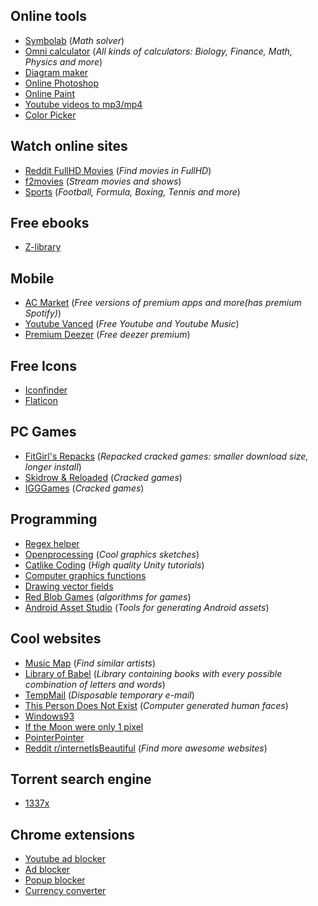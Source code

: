 ## Online tools
- [Symbolab](https://www.symbolab.com/) (*Math solver*)
- [Omni calculator](https://www.omnicalculator.com/) (*All kinds of calculators: Biology, Finance, Math, Physics and more*)
- [Diagram maker](https://app.diagrams.net/)
- [Online Photoshop](https://www.photopea.com/)
- [Online Paint](https://jspaint.app/#local:14066bffee5df)
- [Youtube videos to mp3/mp4](https://www.y2mate.com/en11/convert-youtube)
- [Color Picker](https://www.w3schools.com/colors/colors_picker.asp)

## Watch online sites
- [Reddit FullHD Movies](https://www.reddit.com/r/watchmoviesfullhd/) (*Find movies in FullHD*)
- [f2movies](https://www2.f2movies.to/) (*Stream movies and shows*)
- [Sports](https://www.totalsportek.com/) (*Football, Formula, Boxing, Tennis and more*)

## Free ebooks
 - [Z-library](https://z-lib.org/)

## Mobile
- [AC Market](https://acmarketofficial.com/) (*Free versions of premium apps and more(has premium Spotify)*)
- [Youtube Vanced](https://vancedapp.com/) (*Free Youtube and Youtube Music*)
- [Premium Deezer](https://drive.google.com/file/d/14pPACcD0uppoauNxmcxy3XpU3O4HgLG_/view?usp=sharing) (*Free deezer premium*)

## Free Icons
- [Iconfinder](https://www.iconfinder.com/icon-sets/featured/free)
- [Flaticon](https://www.flaticon.com/)

## PC Games
- [FitGirl's Repacks](https://fitgirl-repacks.site/) (*Repacked cracked games: smaller download size, longer install*)
- [Skidrow & Reloaded](https://www.skidrowreloaded.com/) (*Cracked games*)
- [IGGGames](https://igg-games.com/) (*Cracked games*)

## Programming
- [Regex helper](https://regex101.com/)
- [Openprocessing](https://www.openprocessing.org/browse/#*) (*Cool graphics sketches*)
- [Catlike Coding](https://catlikecoding.com/unity/tutorials/) (*High quality Unity tutorials*)
- [Computer graphics functions](https://www.iquilezles.org/www/index.htm)
- [Drawing vector fields](https://generateme.wordpress.com/2016/04/24/drawing-vector-field/)
- [Red Blob Games](https://www.redblobgames.com/) (*algorithms for games*)
- [Android Asset Studio](https://romannurik.github.io/AndroidAssetStudio/index.html) (*Tools for generating Android assets*)

## Cool websites
- [Music Map](https://www.music-map.com/) (*Find similar artists*)
- [Library of Babel](https://libraryofbabel.info/) (*Library containing books with every possible combination of letters and words*)
- [TempMail](https://temp-mail.org/) (*Disposable temporary e-mail*)
- [This Person Does Not Exist](https://www.thispersondoesnotexist.com/) (*Computer generated human faces*)
- [Windows93](https://www.windows93.net/)
- [If the Moon were only 1 pixel](https://joshworth.com/dev/pixelspace/pixelspace_solarsystem.html)
- [PointerPointer](https://pointerpointer.com/)
- [Reddit r/internetIsBeautiful](https://www.reddit.com/r/InternetIsBeautiful/) (*Find more awesome websites*)

## Torrent search engine
- [1337x](https://1337x.to/)

## Chrome extensions
- [Youtube ad blocker](https://chrome.google.com/webstore/detail/adblock-for-youtube/cmedhionkhpnakcndndgjdbohmhepckk?hl=hr)
- [Ad blocker](https://chrome.google.com/webstore/detail/adblock-%E2%80%94-best-ad-blocker/gighmmpiobklfepjocnamgkkbiglidom?hl=hr)
- [Popup blocker](https://chrome.google.com/webstore/detail/pop-up-blocker-for-chrome/bkkbcggnhapdmkeljlodobbkopceiche)
- [Currency converter](https://chrome.google.com/webstore/detail/currency-converter/dkpedpjjafnceedhomeijlphmjbblmdj)
